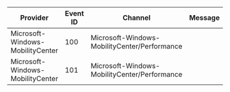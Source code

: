 Provider                          |  Event ID  |  Channel                                       |  Message
----------------------------------|------------|------------------------------------------------|---------
Microsoft-Windows-MobilityCenter  |  100       |  Microsoft-Windows-MobilityCenter/Performance  |
Microsoft-Windows-MobilityCenter  |  101       |  Microsoft-Windows-MobilityCenter/Performance  |